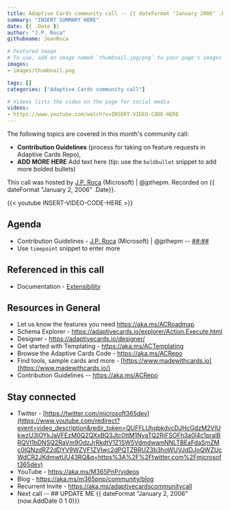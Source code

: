 ```yaml
---
title: Adaptive Cards community call -- {{ dateFormat "January 2006" .Date}}
summary: "INSERT SUMMARY HERE"
date: {{ .Date }}
author: "J.P. Roca"
githubname: JeanRoca

# Featured image
# To use, add an image named `thumbnail.jpg/png` to your page's images folder. Make sure to replace the placeholder image
images:
- images/thumbnail.png

tags: []
categories: ["Adaptive Cards community call"]

# Videos lists the video on the page for social media
videos:
- https://www.youtube.com/watch?v=INSERT-VIDEO-CODE-HERE
---
```


The following topics are covered in this month's community call:

- **Contribution Guidelines** (process for taking on feature requests in Adaptive Cards Repo), 
- **ADD MORE HERE** Add text here (tip: use the `boldbullet` snippet to add more bolded bullets)


This call was hosted by [J.P. Roca](http://twitter.com/jpthepm) (Microsoft) | @jpthepm. Recorded on {{ dateFormat  "January 2, 2006" .Date}}.

{{< youtube INSERT-VIDEO-CODE-HERE >}}

## Agenda

-   Contribution Guidelines - [J.P. Roca](http://twitter.com/jpthepm)
    (Microsoft) | @jpthepm --
    [##:##](https://youtu.be/INSERT-VIDEO-CODE-HERE?t=##)
-   Use `timepoint` snippet to enter more


## Referenced in this call

-   Documentation -
    [Extensibility](https://docs.microsoft.com/adaptive-cards/sdk/rendering-cards/javascript/extensibility)


## Resources in General

-   Let us know the features you need <https://aka.ms/ACRoadmap>
-   Schema Explorer
    - <https://adaptivecards.io/explorer/Action.Execute.html>
-   Designer - <https://adaptivecards.io/designer/> 
-   Get started with Templating - <https://aka.ms/ACTemplating>
-   Browse the Adaptive Cards Code - <https://aka.ms/ACRepo>
-   Find tools, sample cards and more
    - [https://www.madewithcards.io](https://www.madewithcards.io/)
-   Contribution Guidelines -- <https://aka.ms/ACRepo> 


## Stay connected

-   Twitter
    - [https://twitter.com/microsoft365dev](https://www.youtube.com/redirect?event=video_description&redir_token=QUFFLUhqbkdvcDJHcGdzM2VIUkwzU3lOYkJaVFEzM0Q2QXxBQ3Jtc0ttM1NyaTQ2RjFSOFh3a0l4c1pralBRQVI1bDNSQ2RaVm9OdzJrRkdtV1Z1SW5VdmdwamNNLTBEaFdaSmZMc0lQNzdRZ2dDYV9WZVF1ZVIwc2dPQTZBRUZ3b3hoWUVJdDJoQWZUcWdCR2JKdmwtUU43RQ&q=https%3A%2F%2Ftwitter.com%2Fmicrosoft365dev)​
-   YouTube - <https://aka.ms/M365PnP/videos>​
-   Blog - <https://aka.ms/m365pnp/community/blog>
-   Recurrent Invite - <https://aka.ms/adaptivecardscommunitycall>
-   Next call -- ## UPDATE ME {{ dateFormat  "January 2, 2006" (now.AddDate 0 1 0)}}
